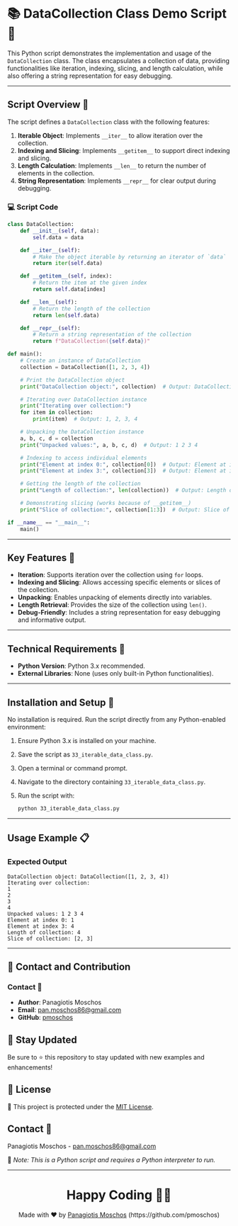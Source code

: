 # 📚 DataCollection Class Demo Script 📂

This Python script demonstrates the implementation and usage of the `DataCollection` class. The class encapsulates a collection of data, providing functionalities like iteration, indexing, slicing, and length calculation, while also offering a string representation for easy debugging.

---

## Script Overview 📘

The script defines a `DataCollection` class with the following features:

1. **Iterable Object**: Implements `__iter__` to allow iteration over the collection.
2. **Indexing and Slicing**: Implements `__getitem__` to support direct indexing and slicing.
3. **Length Calculation**: Implements `__len__` to return the number of elements in the collection.
4. **String Representation**: Implements `__repr__` for clear output during debugging.

### :computer: Script Code

```python
class DataCollection:
    def __init__(self, data):
        self.data = data

    def __iter__(self):
        # Make the object iterable by returning an iterator of `data`
        return iter(self.data)

    def __getitem__(self, index):
        # Return the item at the given index
        return self.data[index]

    def __len__(self):
        # Return the length of the collection
        return len(self.data)

    def __repr__(self):
        # Return a string representation of the collection
        return f"DataCollection({self.data})"

def main():
    # Create an instance of DataCollection
    collection = DataCollection([1, 2, 3, 4])

    # Print the DataCollection object
    print("DataCollection object:", collection)  # Output: DataCollection object: DataCollection([1, 2, 3, 4])

    # Iterating over DataCollection instance
    print("Iterating over collection:")
    for item in collection:
        print(item)  # Output: 1, 2, 3, 4

    # Unpacking the DataCollection instance
    a, b, c, d = collection
    print("Unpacked values:", a, b, c, d)  # Output: 1 2 3 4

    # Indexing to access individual elements
    print("Element at index 0:", collection[0])  # Output: Element at index 0: 1
    print("Element at index 3:", collection[3])  # Output: Element at index 3: 4

    # Getting the length of the collection
    print("Length of collection:", len(collection))  # Output: Length of collection: 4

    # Demonstrating slicing (works because of __getitem__)
    print("Slice of collection:", collection[1:3])  # Output: Slice of collection: [2, 3]

if __name__ == "__main__":
    main()
```

---

## Key Features 🌟

- **Iteration**: Supports iteration over the collection using `for` loops.
- **Indexing and Slicing**: Allows accessing specific elements or slices of the collection.
- **Unpacking**: Enables unpacking of elements directly into variables.
- **Length Retrieval**: Provides the size of the collection using `len()`.
- **Debug-Friendly**: Includes a string representation for easy debugging and informative output.

---

## Technical Requirements 🔧

- **Python Version**: Python 3.x recommended.
- **External Libraries**: None (uses only built-in Python functionalities).

---

## Installation and Setup 🚀

No installation is required. Run the script directly from any Python-enabled environment:

1. Ensure Python 3.x is installed on your machine.
2. Save the script as `33_iterable_data_class.py`.
3. Open a terminal or command prompt.
4. Navigate to the directory containing `33_iterable_data_class.py`.
5. Run the script with:

   ```bash
   python 33_iterable_data_class.py
   ```

---

## Usage Example 📋

### Expected Output

```plaintext
DataCollection object: DataCollection([1, 2, 3, 4])
Iterating over collection:
1
2
3
4
Unpacked values: 1 2 3 4
Element at index 0: 1
Element at index 3: 4
Length of collection: 4
Slice of collection: [2, 3]
```

---

## 📲 Contact and Contribution

### Contact 📧
- **Author**: Panagiotis Moschos
- **Email**: pan.moschos86@gmail.com
- **GitHub**: [pmoschos](https://github.com/pmoschos)

## 📢 Stay Updated

Be sure to ⭐ this repository to stay updated with new examples and enhancements!

## 📄 License
🔐 This project is protected under the [MIT License](https://mit-license.org/).

## Contact 📧
Panagiotis Moschos - pan.moschos86@gmail.com

🔗 *Note: This is a Python script and requires a Python interpreter to run.*

---
<h1 align=center>Happy Coding 👨‍💻 </h1>

<p align="center">
  Made with ❤️ by 
  <a href="https://www.linkedin.com/in/panagiotis-moschos" target="_blank">
  Panagiotis Moschos</a> (https://github.com/pmoschos)
</p>